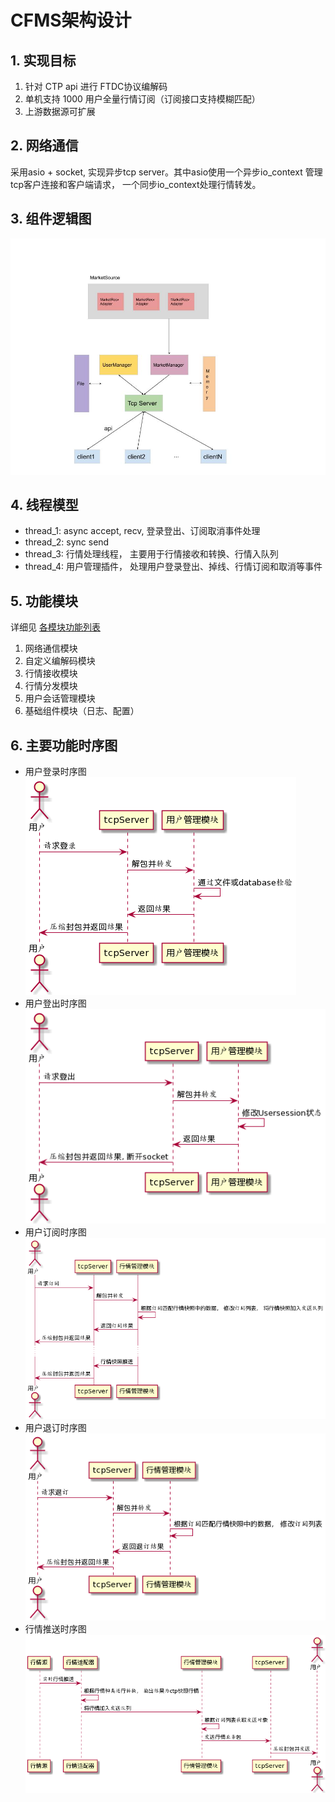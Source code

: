 # CFMS架构设计

## 1. 实现目标

1. 针对 CTP api 进行 FTDC协议编解码
2. 单机支持 1000 用户全量行情订阅（订阅接口支持模糊匹配）
3. 上游数据源可扩展

## 2. 网络通信

采用asio + socket, 实现异步tcp server。其中asio使用一个异步io_context 管理tcp客户连接和客户端请求， 一个同步io_context处理行情转发。

## 3. 组件逻辑图

![CMFS组件逻辑图](./images/CMFS组件逻辑图.jpg)



## 4. 线程模型

- thread_1: async accept, recv, 登录登出、订阅取消事件处理
- thread_2: sync send
- thread_3: 行情处理线程， 主要用于行情接收和转换、行情入队列
- thread_4: 用户管理插件， 处理用户登录登出、掉线、行情订阅和取消等事件

## 5. 功能模块
详细见 [各模块功能列表](./功能列表.md)
1. 网络通信模块
2. 自定义编解码模块
3. 行情接收模块
4. 行情分发模块
5. 用户会话管理模块
6. 基础组件模块（日志、配置）

## 6. 主要功能时序图

- 用户登录时序图  
    ![用户登录时序图](./images/用户登录.png)
- 用户登出时序图  
    ![用户登出时序图](./images/用户登出.png)
- 用户订阅时序图  
    ![用户订阅时序图](./images/行情订阅.png)
- 用户退订时序图  
    ![用户退订时序图](./images/行情退订.png)
- 行情推送时序图  
    ![行情推送时序图](./images/行情推送.png)